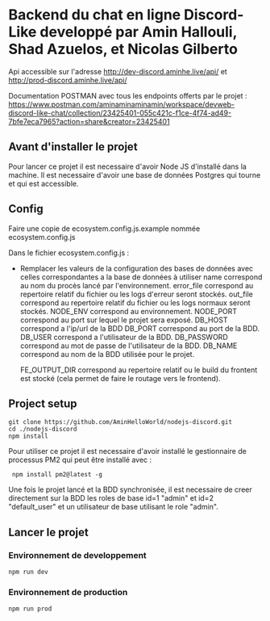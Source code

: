 # Backend du chat en ligne Discord-Like developpé par Amin Hallouli, Shad Azuelos, et Nicolas Gilberto
Api accessible sur l'adresse http://dev-discord.aminhe.live/api/ et http://prod-discord.aminhe.live/api/

Documentation POSTMAN avec tous les endpoints offerts par le projet :
https://www.postman.com/aminaminaminamin/workspace/devweb-discord-like-chat/collection/23425401-055c421c-f1ce-4f74-ad49-7bfe7eca7965?action=share&creator=23425401


## Avant d'installer le projet
Pour lancer ce projet il est necessaire d'avoir Node JS d'installé dans la machine.
Il est necessaire d'avoir une base de données Postgres qui tourne et qui est accessible.

## Config
Faire une copie de ecosystem.config.js.example nommée ecosystem.config.js

Dans le fichier ecosystem.config.js : 
 - Remplacer les valeurs de la configuration des bases de données avec celles correspondantes a la base de données à utiliser
    name correspond au nom du procès lancé par l'environnement.
    error_file correspond au repertoire relatif du fichier ou les logs d'erreur seront stockés.
    out_file correspond au repertoire relatif du fichier ou les logs normaux seront stockés.
    NODE_ENV correspond au environnement.
    NODE_PORT correspond au port sur lequel le projet sera exposé.
    DB_HOST correspond a l'ip/url de la BDD
    DB_PORT correspond au port de la BDD.
    DB_USER correspond a l'utilisateur de la BDD.
    DB_PASSWORD correspond au mot de passe de l'utilisateur de la BDD.
    DB_NAME correspond au nom de la BDD utilisée pour le projet.

    FE_OUTPUT_DIR correspond au repertoire relatif ou le build du frontent est stocké (cela permet de faire le routage vers le frontend).    

## Project setup
```
git clone https://github.com/AminHelloWorld/nodejs-discord.git
cd ./nodejs-discord
npm install
```

Pour utiliser ce projet il est necessaire d'avoir installé le gestionnaire de processus PM2 qui peut être installé avec : 
```
 npm install pm2@latest -g
```
Une fois le projet lancé et la BDD synchronisée, il est necessaire de creer directement sur la BDD les roles de base id=1 "admin" et id=2 "default_user" et un utilisateur de base utilisant le role "admin".

## Lancer le projet
### Environnement de developpement 
```
npm run dev
```
### Environnement de production 
```
npm run prod
```
